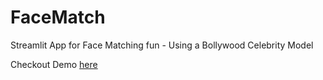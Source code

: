 # FaceMatch
Streamlit App for Face Matching fun - Using a Bollywood Celebrity Model

Checkout Demo [here](http://ml.newsforaction.in)

